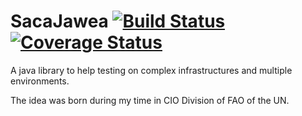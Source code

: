 SacaJawea [![Build Status](https://travis-ci.org/mjhost/sacajawea.png?branch=master)](https://travis-ci.org/mjhost/sacajawea?branch=master) [![Coverage Status](https://coveralls.io/repos/mjhost/sacajawea/badge.png)](https://coveralls.io/r/mjhost/sacajawea)
=========

A java library to help testing on complex infrastructures and multiple environments.

The idea was born during my time in CIO Division of FAO of the UN.
 

